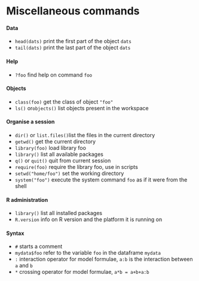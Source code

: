 # Miscellaneous commands

#### Data

- `head(dats)` print the first part of the object `dats`
- `tail(dats)` print the last part of the object `dats`


#### Help

- `?foo` find help on command `foo`

#### Objects

- `class(foo)` get the class of object `"foo"`
- `ls()` or`objects()` list objects present in the workspace

#### Organise a session

- `dir()` or `list.files()`list the files in the current directory
- `getwd()` get the current directory
- `library(foo)` load library foo
- `library()` list all available packages
- `q()` or `quit()` quit from current session
- `require(foo)` require the library foo, use in scripts
- `setwd("home/foo")` set the working directory
- `system("foo")` execute the system command `foo` as if it were from the shell


#### R administration

- `library()` list all installed packages
- `R.version` info on R version and the platform it is running on


#### Syntax

- `#` starts a comment
- `mydata$foo` refer to the variable `foo` in the dataframe `mydata`
- `:` interaction operator for model formulae, `a:b` is the interaction between `a` and `b`
- `*` crossing operator for model formulae, `a*b = a+b+a:b`







